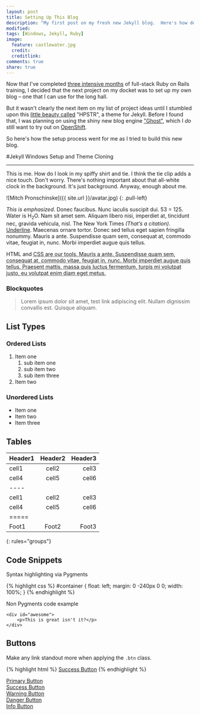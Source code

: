 ```yaml
---
layout: post
title: Setting Up This Blog
description: "My first post on my fresh new Jekyll blog.  Here's how dealt with issues installing Jekyll on Windows and dealing with Pygments and encoding issues."
modified:
tags: [Windows, Jekyll, Ruby]
image:
  feature: castlewater.jpg
  credit: 
  creditlink: 
comments: true
share: true
---
```


Now that I've completed [three intensive months](http://bloc.io) of full-stack Ruby on Rails training, I decided that the next project on my docket was to set up my own blog – one that I can use for the long hall.

But it wasn't clearly the next item on my list of project ideas until I stumbled upon this [little beauty called](http://mmistakes.github.io/hpstr-jekyll-theme) "HPSTR", a theme for Jekyll.  Before I found that, I was planning on using the shiny new blog engine ["Ghost"](http://ghost.org), which I _do_ still want to try out on [OpenShift](https://www.openshift.com).

So here's how the setup process went for me as I tried to build this new blog.

#Jekyll Windows Setup and Theme Cloning
______________

This is me.  How do I look in my spiffy shirt and tie.  I think the tie clip adds a nice touch.  Don't worry.  There's nothing important about that all-white clock in the background.  It's just background.  Anyway, enough about me.

![Mitch Pronschinske]({{ site.url }}/avatar.jpg)
{: .pull-left}

*This is emphasized*. Donec faucibus. Nunc iaculis suscipit dui. 53 = 125. Water is H<sub>2</sub>O. Nam sit amet sem. Aliquam libero nisi, imperdiet at, tincidunt nec, gravida vehicula, nisl. The New York Times <cite>(That’s a citation)</cite>. <u>Underline</u>. Maecenas ornare tortor. Donec sed tellus eget sapien fringilla nonummy. Mauris a ante. Suspendisse quam sem, consequat at, commodo vitae, feugiat in, nunc. Morbi imperdiet augue quis tellus.

HTML and <abbr title="cascading stylesheets">CSS<abbr> are our tools. Mauris a ante. Suspendisse quam sem, consequat at, commodo vitae, feugiat in, nunc. Morbi imperdiet augue quis tellus. Praesent mattis, massa quis luctus fermentum, turpis mi volutpat justo, eu volutpat enim diam eget metus.

### Blockquotes

> Lorem ipsum dolor sit amet, test link adipiscing elit. Nullam dignissim convallis est. Quisque aliquam.

## List Types

### Ordered Lists

1. Item one
   1. sub item one
   2. sub item two
   3. sub item three
2. Item two

### Unordered Lists

* Item one
* Item two
* Item three

## Tables

| Header1 | Header2 | Header3 |
|:--------|:-------:|--------:|
| cell1   | cell2   | cell3   |
| cell4   | cell5   | cell6   |
|----
| cell1   | cell2   | cell3   |
| cell4   | cell5   | cell6   |
|=====
| Foot1   | Foot2   | Foot3
{: rules="groups"}

## Code Snippets

Syntax highlighting via Pygments

{% highlight css %}
#container {
  float: left;
  margin: 0 -240px 0 0;
  width: 100%;
}
{% endhighlight %}

Non Pygments code example

    <div id="awesome">
        <p>This is great isn't it?</p>
    </div>

## Buttons

Make any link standout more when applying the `.btn` class.

{% highlight html %}
<a href="#" class="btn btn-success">Success Button</a>
{% endhighlight %}

<div markdown="0"><a href="#" class="btn">Primary Button</a></div>
<div markdown="0"><a href="#" class="btn btn-success">Success Button</a></div>
<div markdown="0"><a href="#" class="btn btn-warning">Warning Button</a></div>
<div markdown="0"><a href="#" class="btn btn-danger">Danger Button</a></div>
<div markdown="0"><a href="#" class="btn btn-info">Info Button</a></div>
